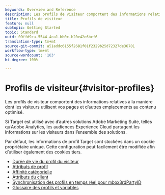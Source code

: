 ```yaml
---
keywords: Overview and Reference
description: Les profils de visiteur comportent des informations relatives à la manière dont les visiteurs utilisent vos pages et d’autres emplacements au contenu optimisé.
title: Profils de visiteur
feature: null
subtopic: Getting Started
topic: Standard
uuid: 09ffd9ca-5544-4ea1-bb0c-b20e42e6bcf6
translation-type: tm+mt
source-git-commit: a51addc6155f2681f01f2329b25d72327de36701
workflow-type: tm+mt
source-wordcount: '103'
ht-degree: 100%

---
```



# Profils de visiteur{#visitor-profiles}

Les profils de visiteur comportent des informations relatives à la manière dont les visiteurs utilisent vos pages et d’autres emplacements au contenu optimisé.

Si Target est utilisé avec d’autres solutions Adobe Marketing Suite, telles qu’Adobe Analytics, les audiences Experience Cloud partagent les informations sur les visiteurs dans l’ensemble des solutions.

Par défaut, les informations de profil Target sont stockées dans un cookie propriétaire unique. Cette configuration peut facilement être modifiée afin d’utiliser également des cookies tiers.

- [Durée de vie du profil du visiteur](visitor-profile-lifetime.md)
- [Attributs de profil](profile-parameters.md)
- [Affinité catégorielle](category-affinity.md)
- [Attributs du client](working-with-customer-attributes.md)
- [Synchronisation des profils en temps réel pour mbox3rdPartyID](3rd-party-id.md)
- [Glossaire des profils et variables](variables-profiles-parameters-methods.md)
